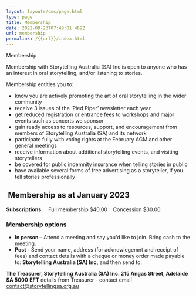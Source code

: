 ```yaml
---
layout: layouts/cms/page.html
type: page
title: Membership
date: 2022-09-23T07:49:01.469Z
url: membership
permalink: /{{url}}/index.html
---
```

Membership

Membership with Storytelling Australia (SA) Inc is open to anyone who has an interest in oral storytelling, and/or listening to stories.

Membership entitles you to:

* know you are actively promoting the art of oral storytelling in the wider community
* receive 3 issues of the ‘Pied Piper’ newsletter each year
* get reduced registration or entrance fees to workshops and major events such as concerts we sponsor
* gain ready access to resources, support, and encouragement from members of Storytelling Australia (SA) and its network
* participate fully with voting rights at the February AGM and other general meetings
* receive information about additional storytelling events, and visiting storytellers
* be covered for public indemnity insurance when telling stories in public
* have available several forms of free advertising as a storyteller, if you tell stories professionally

##  **Membership** as at January 2023

**Subscriptions**     Full membership $40.00    Concession $30.00 

### **Membership options**

* **In person –** Attend a meeting and say you'd like to join. Bring cash to the meeting.
* **Post -** Send your name, address (for acknowlegemnt and receipt of fees) and contact details with a cheque or money order made payable to:
      **Storytelling Australia (SA) Inc,** and then send to:

 **The Treasurer, Storytelling Australia (SA) Inc.  215 Angas Street, Adelaide SA 5000**
**EFT** details from Treasurer - contact email contact@storytellingsa.org.au
